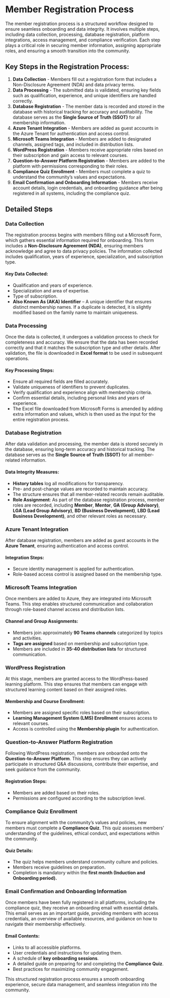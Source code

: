 # Member Registration Process

The member registration process is a structured workflow designed to ensure seamless onboarding and data integrity. It involves multiple steps, including data collection, processing, database registration, platform integrations, access management, and compliance verification. Each step plays a critical role in securing member information, assigning appropriate roles, and ensuring a smooth transition into the community.

## Key Steps in the Registration Process:

1. **Data Collection** - Members fill out a registration form that includes a Non-Disclosure Agreement (NDA) and data privacy terms.
2. **Data Processing** - The submitted data is validated, ensuring key fields such as qualification, experience, and unique identifiers are handled correctly.
3. **Database Registration** - The member data is recorded and stored in the database with historical tracking for accuracy and auditability. The database serves as the **Single Source of Truth (SSOT)** for all membership information.
4. **Azure Tenant Integration** - Members are added as guest accounts in the Azure Tenant for authentication and access control.
5. **Microsoft Teams Integration** - Members are added to designated channels, assigned tags, and included in distribution lists.
6. **WordPress Registration** - Members receive appropriate roles based on their subscription and gain access to relevant courses.
7. **Question-to-Answer Platform Registration** - Members are added to the platform with permissions corresponding to their roles.
8. **Compliance Quiz Enrollment** - Members must complete a quiz to understand the community’s values and expectations.
9. **Email Confirmation and Onboarding Information** - Members receive account details, login credentials, and onboarding guidance after being registered in all systems, including the compliance quiz.

## Detailed Steps

### Data Collection

The registration process begins with members filling out a Microsoft Form, which gathers essential information required for onboarding. This form includes a **Non-Disclosure Agreement (NDA)**, ensuring members acknowledge and agree to data privacy policies. The information collected includes qualification, years of experience, specialization, and subscription type.

#### Key Data Collected:

- Qualification and years of experience.
- Specialization and area of expertise.
- Type of subscription.
- **Also Known As (AKA) Identifier** – A unique identifier that ensures distinct membership names. If a duplicate is detected, it is slightly modified based on the family name to maintain uniqueness.

### Data Processing

Once the data is collected, it undergoes a validation process to check for completeness and accuracy. We ensure that the data has been recorded correctly and that it matches the subscription type and other details. After validation, the file is downloaded in **Excel format** to be used in subsequent operations.

#### Key Processing Steps:

- Ensure all required fields are filled accurately.
- Validate uniqueness of identifiers to prevent duplicates.
- Verify qualification and experience align with membership criteria.
- Confirm essential details, including personal links and years of experience.
- The Excel file downloaded from Microsoft Forms is amended by adding extra information and values, which is then used as the input for the entire registration process.

### Database Registration

After data validation and processing, the member data is stored securely in the database, ensuring long-term accuracy and historical tracking. The database serves as the **Single Source of Truth (SSOT)** for all member-related information.

#### Data Integrity Measures:

- **History tables** log all modifications for transparency.
- Pre- and post-change values are recorded to maintain accuracy.
- The structure ensures that all member-related records remain auditable.
- **Role Assignment**: As part of the database registration process, member roles are recorded, including **Member**, **Mentor**, **GA (Group Advisory)**, **LGA (Lead Group Advisory)**, **BD (Business Development)**, **LBD (Lead Business Development)**, and other relevant roles as necessary.

### Azure Tenant Integration

After database registration, members are added as guest accounts in the **Azure Tenant**, ensuring authentication and access control.

#### Integration Steps:

- Secure identity management is applied for authentication.
- Role-based access control is assigned based on the membership type.

### Microsoft Teams Integration

Once members are added to Azure, they are integrated into Microsoft Teams. This step enables structured communication and collaboration through role-based channel access and distribution lists.

#### Channel and Group Assignments:

- Members join approximately **90 Teams channels** categorized by topics and activities.
- **Tags are assigned** based on membership and subscription type.
- Members are included in **35-40 distribution lists** for structured communication.

### WordPress Registration

At this stage, members are granted access to the WordPress-based learning platform. This step ensures that members can engage with structured learning content based on their assigned roles.

#### Membership and Course Enrollment:

- Members are assigned specific roles based on their subscription.
- **Learning Management System (LMS) Enrollment** ensures access to relevant courses.
- Access is controlled using the **Membership plugin** for authentication.

### Question-to-Answer Platform Registration

Following WordPress registration, members are onboarded onto the **Question-to-Answer Platform**. This step ensures they can actively participate in structured Q&A discussions, contribute their expertise, and seek guidance from the community.

#### Registration Steps:

- Members are added based on their roles.
- Permissions are configured according to the subscription level.

### Compliance Quiz Enrollment

To ensure alignment with the community’s values and policies, new members must complete a **Compliance Quiz**. This quiz assesses members' understanding of the guidelines, ethical conduct, and expectations within the community.

#### Quiz Details:

- The quiz helps members understand community culture and policies.
- Members receive guidelines on preparation.
- Completion is mandatory within the **first month (Induction and Onboarding period).**

### Email Confirmation and Onboarding Information

Once members have been fully registered in all platforms, including the compliance quiz, they receive an onboarding email with essential details. This email serves as an important guide, providing members with access credentials, an overview of available resources, and guidance on how to navigate their membership effectively.

#### Email Contents:

- Links to all accessible platforms.
- User credentials and instructions for updating them.
- A schedule of **key onboarding sessions**.
- A detailed guide on preparing for and completing the **Compliance Quiz**.
- Best practices for maximizing community engagement.

This structured registration process ensures a smooth onboarding experience, secure data management, and seamless integration into the community.
